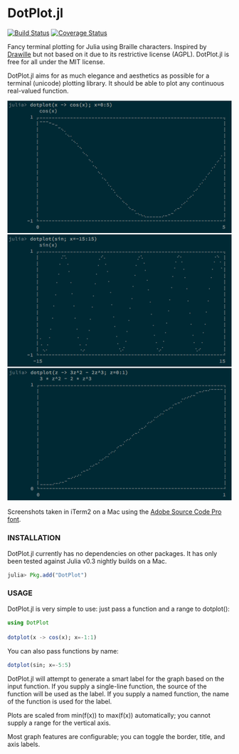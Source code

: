 DotPlot.jl
==========

[![Build Status](https://travis-ci.org/sunetos/DotPlot.jl.svg?branch=master)](https://travis-ci.org/sunetos/DotPlot.jl)
[![Coverage Status](https://coveralls.io/repos/sunetos/DotPlot.jl/badge.png?branch=master)](https://coveralls.io/r/sunetos/DotPlot.jl?branch=master)


Fancy terminal plotting for Julia using Braille characters.
Inspired by [Drawille](https://github.com/asciimoo/drawille) but not based on it
due to its restrictive license (AGPL). DotPlot.jl is free for all under the MIT
license.

DotPlot.jl aims for as much elegance and aesthetics as possible for a terminal
(unicode) plotting library. It should be able to plot any continuous real-valued
function.

![DotPlot.jl screenshot 1](doc/img/dotplot-screenshot-1.png)
![DotPlot.jl screenshot 2](doc/img/dotplot-screenshot-2.png)
![DotPlot.jl screenshot 3](doc/img/dotplot-screenshot-3.png)

Screenshots taken in iTerm2 on a Mac using the
[Adobe Source Code Pro font](https://github.com/adobe/source-code-pro).

### INSTALLATION

DotPlot.jl currently has no dependencies on other packages. It has only been
tested against Julia v0.3 nightly builds on a Mac.

```julia
julia> Pkg.add("DotPlot")
```

### USAGE

DotPlot.jl is very simple to use: just pass a function and a range to dotplot():
```julia
using DotPlot

dotplot(x -> cos(x); x=-1:1)
```

You can also pass functions by name:
```julia
dotplot(sin; x=-5:5)
```

DotPlot.jl will attempt to generate a smart label for the graph based on the
input function. If you supply a single-line function, the source of the function
will be used as the label. If you supply a named function, the name of the
function is used for the label.

Plots are scaled from min(f(x)) to max(f(x)) automatically; you cannot supply a
range for the vertical axis.

Most graph features are configurable; you can toggle the border, title, and axis
labels.
